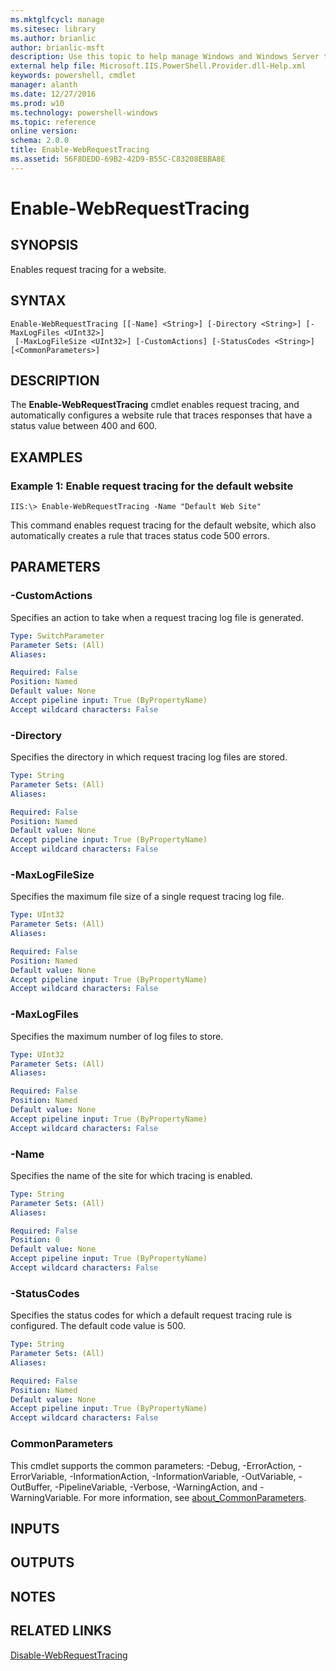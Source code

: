 ```yaml
---
ms.mktglfcycl: manage
ms.sitesec: library
ms.author: brianlic
author: brianlic-msft
description: Use this topic to help manage Windows and Windows Server technologies with Windows PowerShell.
external help file: Microsoft.IIS.PowerShell.Provider.dll-Help.xml
keywords: powershell, cmdlet
manager: alanth
ms.date: 12/27/2016
ms.prod: w10
ms.technology: powershell-windows
ms.topic: reference
online version: 
schema: 2.0.0
title: Enable-WebRequestTracing
ms.assetid: 56F8DEDD-69B2-42D9-B55C-C83208EBBA8E
---
```


# Enable-WebRequestTracing

## SYNOPSIS
Enables request tracing for a website.

## SYNTAX

```
Enable-WebRequestTracing [[-Name] <String>] [-Directory <String>] [-MaxLogFiles <UInt32>]
 [-MaxLogFileSize <UInt32>] [-CustomActions] [-StatusCodes <String>] [<CommonParameters>]
```

## DESCRIPTION
The **Enable-WebRequestTracing** cmdlet enables request tracing, and automatically configures a website rule that traces responses that have a status value between 400 and 600.

## EXAMPLES

### Example 1: Enable request tracing for the default website
```
IIS:\> Enable-WebRequestTracing -Name "Default Web Site"
```

This command enables request tracing for the default website, which also automatically creates a rule that traces status code 500 errors.

## PARAMETERS

### -CustomActions
Specifies an action to take when a request tracing log file is generated.

```yaml
Type: SwitchParameter
Parameter Sets: (All)
Aliases: 

Required: False
Position: Named
Default value: None
Accept pipeline input: True (ByPropertyName)
Accept wildcard characters: False
```

### -Directory
Specifies the directory in which request tracing log files are stored.

```yaml
Type: String
Parameter Sets: (All)
Aliases: 

Required: False
Position: Named
Default value: None
Accept pipeline input: True (ByPropertyName)
Accept wildcard characters: False
```

### -MaxLogFileSize
Specifies the maximum file size of a single request tracing log file.

```yaml
Type: UInt32
Parameter Sets: (All)
Aliases: 

Required: False
Position: Named
Default value: None
Accept pipeline input: True (ByPropertyName)
Accept wildcard characters: False
```

### -MaxLogFiles
Specifies the maximum number of log files to store.

```yaml
Type: UInt32
Parameter Sets: (All)
Aliases: 

Required: False
Position: Named
Default value: None
Accept pipeline input: True (ByPropertyName)
Accept wildcard characters: False
```

### -Name
Specifies the name of the site for which tracing is enabled.

```yaml
Type: String
Parameter Sets: (All)
Aliases: 

Required: False
Position: 0
Default value: None
Accept pipeline input: True (ByPropertyName)
Accept wildcard characters: False
```

### -StatusCodes
Specifies the status codes for which a default request tracing rule is configured.
The default code value is 500.

```yaml
Type: String
Parameter Sets: (All)
Aliases: 

Required: False
Position: Named
Default value: None
Accept pipeline input: True (ByPropertyName)
Accept wildcard characters: False
```

### CommonParameters
This cmdlet supports the common parameters: -Debug, -ErrorAction, -ErrorVariable, -InformationAction, -InformationVariable, -OutVariable, -OutBuffer, -PipelineVariable, -Verbose, -WarningAction, and -WarningVariable. For more information, see [about_CommonParameters](http://go.microsoft.com/fwlink/?LinkID=113216).

## INPUTS

## OUTPUTS

## NOTES

## RELATED LINKS

[Disable-WebRequestTracing](./Disable-WebRequestTracing.md)

